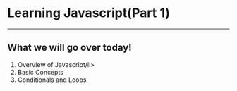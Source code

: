 <!-- Created by Ethan Chiu November, 17, 2015 . Inspired by SoloLearn's Javascript App-->
<h1>Learning Javascript(Part 1)</h1>
<hr>
<h2>What we will go over today!</h2>
<ol>
    <li>Overview of Javascript/li>
    <li>Basic Concepts</li>
    <li>Conditionals and Loops</li>
</ol>

